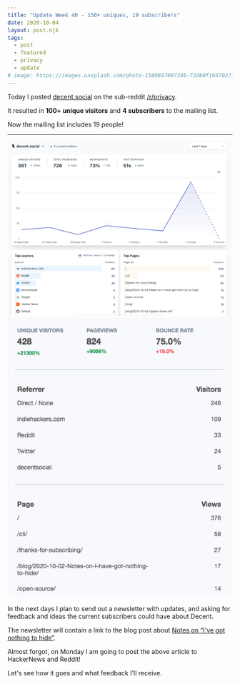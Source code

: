 ```yaml
---
title: "Update Week 40 - 150+ uniques, 19 subscribers"
date: 2020-10-04
layout: post.njk
tags:
  - post
  - featured
  - privacy
  - update
# image: https://images.unsplash.com/photo-1580847097346-72d80f164702?ixlib=rb-1.2.1&ixid=eyJhcHBfaWQiOjEyMDd9&auto=format&fit=crop&w=600&q=80
---
```


Today I posted [decent.social](https://decent.social) on the sub-reddit [/r/privacy](https://www.reddit.com/r/privacy/comments/j4wb3h/a_privacyfriendly_decent_twitter_reader/).

It resulted in **100+ unique visitors** and **4 subscribers** to the mailing list.

Now the mailing list includes 19 people!

---

<div class="container my-5">
  <div class="row">
    <div class="col-lg-6 text-center">
      <img alt="100 uniques" class="img-fluid" src="/img/blog/week-40-analytics.png"/>
    </div>
    <div class="col-lg-6 text-center">
      <img alt="stats" class="img-fluid" src="/img/blog/week-40-stats.png"/>
    </div>
  </div>
</div>


In the next days I plan to send out a newsletter with updates, and asking for feedback and ideas the current subscribers could have about Decent.

The newsletter will contain a link to the blog post about [Notes on “I've got nothing to hide”](/blog/2020-10-02-Notes-on-I-have-got-nothing-to-hide/).

Almost forgot, on Monday I am going to post the above article to HackerNews and Reddit!

Let's see how it goes and what feedback I'll receive.
